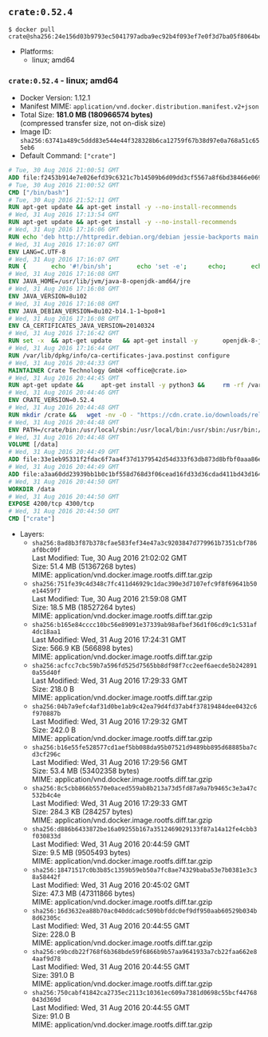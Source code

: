 ## `crate:0.52.4`

```console
$ docker pull crate@sha256:24e156d03b9793ec5041797adba9ec92b4f093ef7e0f3d7ba05f8064bea12fcd
```

-	Platforms:
	-	linux; amd64

### `crate:0.52.4` - linux; amd64

-	Docker Version: 1.12.1
-	Manifest MIME: `application/vnd.docker.distribution.manifest.v2+json`
-	Total Size: **181.0 MB (180966574 bytes)**  
	(compressed transfer size, not on-disk size)
-	Image ID: `sha256:63741a489c5ddd83e544e44f328328b6ca12759f67b38d97e0a768a51c655eb6`
-	Default Command: `["crate"]`

```dockerfile
# Tue, 30 Aug 2016 21:00:51 GMT
ADD file:f2453b914e7e026efd39c6321c7b14509b6d09dd3cf5567a8f6bd38466e06954 in / 
# Tue, 30 Aug 2016 21:00:52 GMT
CMD ["/bin/bash"]
# Tue, 30 Aug 2016 21:52:11 GMT
RUN apt-get update && apt-get install -y --no-install-recommends 		ca-certificates 		curl 		wget 	&& rm -rf /var/lib/apt/lists/*
# Wed, 31 Aug 2016 17:13:54 GMT
RUN apt-get update && apt-get install -y --no-install-recommends 		bzip2 		unzip 		xz-utils 	&& rm -rf /var/lib/apt/lists/*
# Wed, 31 Aug 2016 17:16:06 GMT
RUN echo 'deb http://httpredir.debian.org/debian jessie-backports main' > /etc/apt/sources.list.d/jessie-backports.list
# Wed, 31 Aug 2016 17:16:07 GMT
ENV LANG=C.UTF-8
# Wed, 31 Aug 2016 17:16:07 GMT
RUN { 		echo '#!/bin/sh'; 		echo 'set -e'; 		echo; 		echo 'dirname "$(dirname "$(readlink -f "$(which javac || which java)")")"'; 	} > /usr/local/bin/docker-java-home 	&& chmod +x /usr/local/bin/docker-java-home
# Wed, 31 Aug 2016 17:16:08 GMT
ENV JAVA_HOME=/usr/lib/jvm/java-8-openjdk-amd64/jre
# Wed, 31 Aug 2016 17:16:08 GMT
ENV JAVA_VERSION=8u102
# Wed, 31 Aug 2016 17:16:08 GMT
ENV JAVA_DEBIAN_VERSION=8u102-b14.1-1~bpo8+1
# Wed, 31 Aug 2016 17:16:08 GMT
ENV CA_CERTIFICATES_JAVA_VERSION=20140324
# Wed, 31 Aug 2016 17:16:42 GMT
RUN set -x 	&& apt-get update 	&& apt-get install -y 		openjdk-8-jre-headless="$JAVA_DEBIAN_VERSION" 		ca-certificates-java="$CA_CERTIFICATES_JAVA_VERSION" 	&& rm -rf /var/lib/apt/lists/* 	&& [ "$JAVA_HOME" = "$(docker-java-home)" ]
# Wed, 31 Aug 2016 17:16:44 GMT
RUN /var/lib/dpkg/info/ca-certificates-java.postinst configure
# Wed, 31 Aug 2016 20:44:33 GMT
MAINTAINER Crate Technology GmbH <office@crate.io>
# Wed, 31 Aug 2016 20:44:45 GMT
RUN apt-get update &&     apt-get install -y python3 &&     rm -rf /var/lib/apt &&     ln -s /usr/bin/python3 /usr/bin/python
# Wed, 31 Aug 2016 20:44:46 GMT
ENV CRATE_VERSION=0.52.4
# Wed, 31 Aug 2016 20:44:48 GMT
RUN mkdir /crate &&   wget -nv -O - "https://cdn.crate.io/downloads/releases/crate-$CRATE_VERSION.tar.gz"   | tar -xzC /crate --strip-components=1
# Wed, 31 Aug 2016 20:44:48 GMT
ENV PATH=/crate/bin:/usr/local/sbin:/usr/local/bin:/usr/sbin:/usr/bin:/sbin:/bin
# Wed, 31 Aug 2016 20:44:48 GMT
VOLUME [/data]
# Wed, 31 Aug 2016 20:44:49 GMT
ADD file:33e1eb95331f2fdac6f7aa4f37d1379542d54d333f63db873d8bfbf0aaa86e2d in /crate/config/crate.yml 
# Wed, 31 Aug 2016 20:44:49 GMT
ADD file:a3aa60dd23939bb1b0c1bf558d768d3f06cead16fd33d36cdad411bd43d16448 in /crate/config/logging.yml 
# Wed, 31 Aug 2016 20:44:50 GMT
WORKDIR /data
# Wed, 31 Aug 2016 20:44:50 GMT
EXPOSE 4200/tcp 4300/tcp
# Wed, 31 Aug 2016 20:44:50 GMT
CMD ["crate"]
```

-	Layers:
	-	`sha256:8ad8b3f87b378cfae583fef34e47a3c9203847d779961b7351cbf786af0bc09f`  
		Last Modified: Tue, 30 Aug 2016 21:02:02 GMT  
		Size: 51.4 MB (51367268 bytes)  
		MIME: application/vnd.docker.image.rootfs.diff.tar.gzip
	-	`sha256:751fe39c4d348c7fc411d46929c1dac390e3d7107efc9f8f69641b50e14459f7`  
		Last Modified: Tue, 30 Aug 2016 21:59:08 GMT  
		Size: 18.5 MB (18527264 bytes)  
		MIME: application/vnd.docker.image.rootfs.diff.tar.gzip
	-	`sha256:b165e84cccc10bc56e89091e37339ab98afbef36d1f06cd9c1c531af4dc18aa1`  
		Last Modified: Wed, 31 Aug 2016 17:24:31 GMT  
		Size: 566.9 KB (566898 bytes)  
		MIME: application/vnd.docker.image.rootfs.diff.tar.gzip
	-	`sha256:acfcc7cbc59b7a596fd525d7565bb8df98f7cc2eef6aecde5b2428910a55d40f`  
		Last Modified: Wed, 31 Aug 2016 17:29:33 GMT  
		Size: 218.0 B  
		MIME: application/vnd.docker.image.rootfs.diff.tar.gzip
	-	`sha256:04b7a9efc4af31d0be1ab9c42ea79d4fd37ab4f37819484dee0432c6f970887b`  
		Last Modified: Wed, 31 Aug 2016 17:29:32 GMT  
		Size: 242.0 B  
		MIME: application/vnd.docker.image.rootfs.diff.tar.gzip
	-	`sha256:b16e55fe528577cd1aef5bb088da95b07521d9489bb895d68885ba7cd3cf296c`  
		Last Modified: Wed, 31 Aug 2016 17:29:56 GMT  
		Size: 53.4 MB (53402358 bytes)  
		MIME: application/vnd.docker.image.rootfs.diff.tar.gzip
	-	`sha256:8c5cbb866b5570e0aced559ab8b213a73d5fd87a9a7b9465c3e3a47c532b4c4e`  
		Last Modified: Wed, 31 Aug 2016 17:29:33 GMT  
		Size: 284.3 KB (284257 bytes)  
		MIME: application/vnd.docker.image.rootfs.diff.tar.gzip
	-	`sha256:d886b6433872be16a09255b167a3512469029133f87a14a12fe4cbb3f030833d`  
		Last Modified: Wed, 31 Aug 2016 20:44:59 GMT  
		Size: 9.5 MB (9505493 bytes)  
		MIME: application/vnd.docker.image.rootfs.diff.tar.gzip
	-	`sha256:18471517c0b3b85c1359b59eb50a7fc8ae74329baba53e7b0381e3c38a58442f`  
		Last Modified: Wed, 31 Aug 2016 20:45:02 GMT  
		Size: 47.3 MB (47311866 bytes)  
		MIME: application/vnd.docker.image.rootfs.diff.tar.gzip
	-	`sha256:16d3632ea88b70ac040ddcadc509bbfddc0ef9df950aab60529b034b8d62305c`  
		Last Modified: Wed, 31 Aug 2016 20:44:55 GMT  
		Size: 228.0 B  
		MIME: application/vnd.docker.image.rootfs.diff.tar.gzip
	-	`sha256:e9bcdb22f768f6b368bde59f6866b9b57aa9641933a7cb22faa662e84aaf9d78`  
		Last Modified: Wed, 31 Aug 2016 20:44:55 GMT  
		Size: 391.0 B  
		MIME: application/vnd.docker.image.rootfs.diff.tar.gzip
	-	`sha256:750cabf41842ca2735ec2113c10361ec609a7381d0698c55bcf44768043d369d`  
		Last Modified: Wed, 31 Aug 2016 20:44:55 GMT  
		Size: 91.0 B  
		MIME: application/vnd.docker.image.rootfs.diff.tar.gzip
